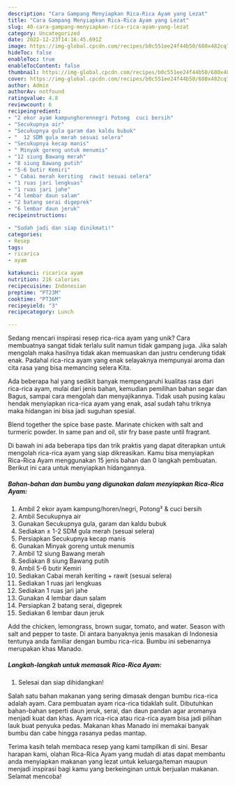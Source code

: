 ```yaml
---
description: "Cara Gampang Menyiapkan Rica-Rica Ayam yang Lezat"
title: "Cara Gampang Menyiapkan Rica-Rica Ayam yang Lezat"
slug: 40-cara-gampang-menyiapkan-rica-rica-ayam-yang-lezat
category: Uncategorized
date: 2022-12-23T14:16:45.691Z
image: https://img-global.cpcdn.com/recipes/b0c551ee24f44b50/680x482cq70/rica-rica-ayam-foto-resep-utama.jpg
hideToc: false
enableToc: true
enableTocContent: false
thumbnail: https://img-global.cpcdn.com/recipes/b0c551ee24f44b50/680x482cq70/rica-rica-ayam-foto-resep-utama.jpg
cover: https://img-global.cpcdn.com/recipes/b0c551ee24f44b50/680x482cq70/rica-rica-ayam-foto-resep-utama.jpg
author: Admin
authorAv: notfound
ratingvalue: 4.8
reviewcount: 6
recipeingredient:
- "2 ekor ayam kampunghorennegri Potong  cuci bersih"
- "Secukupnya air"
- "Secukupnya gula garam dan kaldu bubuk"
- "  12 SDM gula merah sesuai selera"
- "Secukupnya kecap manis"
- " Minyak goreng untuk menumis"
- "12 siung Bawang merah"
- "8 siung Bawang putih"
- "5-6 butir Kemiri"
- " Cabai merah keriting  rawit sesuai selera"
- "1 ruas jari lengkuas"
- "1 ruas jari jahe"
- "4 lembar daun salam"
- "2 batang serai digeprek"
- "6 lembar daun jeruk"
recipeinstructions:

- "Sudah jadi dan siap dinikmati!"
categories:
- Resep
tags:
- ricarica
- ayam

katakunci: ricarica ayam 
nutrition: 216 calories
recipecuisine: Indonesian
preptime: "PT23M"
cooktime: "PT36M"
recipeyield: "3"
recipecategory: Lunch

---
```





Sedang mencari inspirasi resep rica-rica ayam yang unik? Cara membuatnya sangat tidak terlalu sulit namun tidak gampang juga. Jika salah mengolah maka hasilnya tidak akan memuaskan dan justru cenderung tidak enak. Padahal rica-rica ayam yang enak selayaknya mempunyai aroma dan cita rasa yang bisa memancing selera Kita.





Ada beberapa hal yang sedikit banyak mempengaruhi kualitas rasa dari rica-rica ayam, mulai dari jenis bahan, kemudian pemilihan bahan segar dan Bagus, sampai cara mengolah dan menyajikannya. Tidak usah pusing kalau hendak menyiapkan rica-rica ayam yang enak,      asal sudah tahu triknya maka hidangan ini bisa jadi suguhan spesial.














Blend together the spice base paste. Marinate chicken with salt and turmeric powder. In same pan and oil, stir fry base paste until fragrant.






Di bawah ini ada beberapa tips dan trik praktis yang dapat diterapkan untuk mengolah rica-rica ayam yang siap dikreasikan. Kamu bisa menyiapkan Rica-Rica Ayam menggunakan 15 jenis bahan dan 0 langkah pembuatan. Berikut ini cara untuk menyiapkan hidangannya.

<!--inarticleads1-->

##### Bahan-bahan dan bumbu yang digunakan dalam menyiapkan Rica-Rica Ayam:

1. Ambil 2 ekor ayam kampung/horen/negri, Potong² &amp; cuci bersih
1. Ambil Secukupnya air
1. Gunakan Secukupnya gula, garam dan kaldu bubuk
1. Sediakan  ± 1-2 SDM gula merah (sesuai selera)
1. Persiapkan Secukupnya kecap manis
1. Gunakan  Minyak goreng untuk menumis
1. Ambil 12 siung Bawang merah
1. Sediakan 8 siung Bawang putih
1. Ambil 5-6 butir Kemiri
1. Sediakan  Cabai merah keriting + rawit (sesuai selera)
1. Sediakan 1 ruas jari lengkuas
1. Sediakan 1 ruas jari jahe
1. Gunakan 4 lembar daun salam
1. Persiapkan 2 batang serai, digeprek
1. Sediakan 6 lembar daun jeruk


Add the chicken, lemongrass, brown sugar, tomato, and water. Season with salt and pepper to taste. Di antara banyaknya jenis masakan di Indonesia tentunya anda familiar dengan bumbu rica-rica. Bumbu ini sebenarnya merupakan khas Manado. 

<!--inarticleads2-->

##### Langkah-langkah untuk memasak Rica-Rica Ayam:


1. Selesai dan siap dihidangkan!

Salah satu bahan makanan yang sering dimasak dengan bumbu rica-rica adalah ayam. Cara pembuatan ayam rica-rica tidaklah sulit. Dibutuhkan bahan-bahan seperti daun jeruk, serai, dan daun pandan agar aromanya menjadi kuat dan khas. Ayam rica-rica atau rica-rica ayam bisa jadi pilihan lauk buat penyuka pedas. Makanan khas Manado ini memakai banyak bumbu dan cabe hingga rasanya pedas mantap. 

Terima kasih telah membaca resep yang kami tampilkan di sini. Besar harapan kami, olahan Rica-Rica Ayam yang mudah di atas dapat membantu anda menyiapkan makanan yang lezat untuk keluarga/teman maupun menjadi inspirasi bagi kamu yang berkeinginan untuk berjualan makanan. Selamat mencoba!
